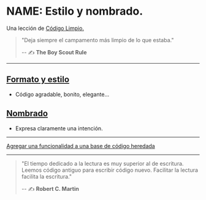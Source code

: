 # NAME: Estilo y nombrado.
Una lección de [Código Limpio.](https://github.com/BitAdemy/CleanCode)

> "Deja siempre el campamento más limpio de lo que estaba."
>
> -- ✍️ **The Boy Scout Rule**

---

## [Formato y estilo](./format.md)

- Código agradable, bonito, elegante...

## [Nombrado](./names.md)

- Expresa claramente una intención.

---

[Agregar una funcionalidad a una base de código heredada](https://twitter.com/cassidoo/status/1151265157709889536)

---

> "El tiempo dedicado a la lectura es muy superior al de escritura.
> Leemos código antiguo para escribir código nuevo.
> Facilitar la lectura facilita la escritura."
>
> -- ✍️ **Robert C. Martin**